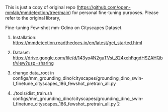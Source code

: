 This is just a copy of original repo (https://github.com/open-mmlab/mmdetection/tree/main) for personal fine-tuning purposes. Please refer to the original library,




Fine-tuning Few-shot mm-Gdino on Cityscapes Dataset.

1) Installation: https://mmdetection.readthedocs.io/en/latest/get_started.html

2) Dataset: https://drive.google.com/file/d/143yo4N2guTVst_824xehFqgdHSZAHQbr/view?usp=sharing

3) change data_root in configs/mm_grounding_dino/cityscapes/grounding_dino_swin-l_finetune_cityscapes_186_fewshot_pretrain_all.py

4) ./tools/dist_train.sh configs/mm_grounding_dino/cityscapes/grounding_dino_swin-l_finetune_cityscapes_186_fewshot_pretrain_all.py 2


